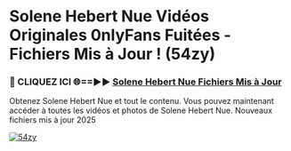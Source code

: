 # Solene Hebert Nue Vidéos Originales 0nlyFans Fuitées - Fichiers Mis à Jour ! (54zy)

<h3>🔴 CLIQUEZ ICI 🌐==►► <a href="https://tinyurl.com/2pmr4ezf" rel="nofollow">Solene Hebert Nue Fichiers Mis à Jour</a></h3>

Obtenez Solene Hebert Nue et tout le contenu. Vous pouvez maintenant accéder à toutes les vidéos et photos de Solene Hebert Nue. Nouveaux fichiers mis à jour 2025

[![54zy](https://i.imgur.com/6SNvagu.gif)](https://tinyurl.com/2pmr4ezf)
